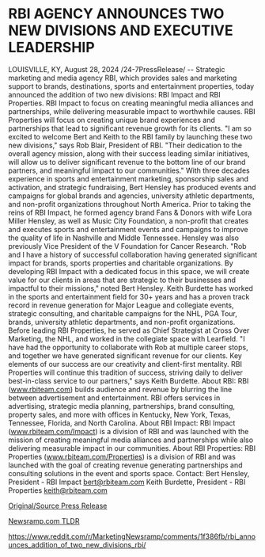 # RBI AGENCY ANNOUNCES TWO NEW DIVISIONS AND EXECUTIVE LEADERSHIP

LOUISVILLE, KY, August 28, 2024 /24-7PressRelease/ -- Strategic marketing and media agency RBI, which provides sales and marketing support to brands, destinations, sports and entertainment properties, today announced the addition of two new divisions: RBI Impact and RBI Properties. RBI Impact to focus on creating meaningful media alliances and partnerships, while delivering measurable impact to worthwhile causes. RBI Properties will focus on creating unique brand experiences and partnerships that lead to significant revenue growth for its clients.   "I am so excited to welcome Bert and Keith to the RBI family by launching these two new divisions," says Rob Blair, President of RBI. "Their dedication to the overall agency mission, along with their success leading similar initiatives, will allow us to deliver significant revenue to the bottom line of our brand partners, and meaningful impact to our communities."  With three decades experience in sports and entertainment marketing, sponsorship sales and activation, and strategic fundraising, Bert Hensley has produced events and campaigns for global brands and agencies, university athletic departments, and non-profit organizations throughout North America. Prior to taking the reins of RBI Impact, he formed agency brand Fans & Donors with wife Lora Miller Hensley, as well as Music City Foundation, a non-profit that creates and executes sports and entertainment events and campaigns to improve the quality of life in Nashville and Middle Tennessee. Hensley was also previously Vice President of the V Foundation for Cancer Research.   "Rob and I have a history of successful collaboration having generated significant impact for brands, sports properties and charitable organizations. By developing RBI Impact with a dedicated focus in this space, we will create value for our clients in areas that are strategic to their businesses and impactful to their missions," noted Bert Hensley.   Keith Burdette has worked in the sports and entertainment field for 30+ years and has a proven track record in revenue generation for Major League and collegiate events, strategic consulting, and charitable campaigns for the NHL, PGA Tour, brands, university athletic departments, and non-profit organizations. Before leading RBI Properties, he served as Chief Strategist at Cross Over Marketing, the NHL, and worked in the collegiate space with Learfield.   "I have had the opportunity to collaborate with Rob at multiple career stops, and together we have generated significant revenue for our clients. Key elements of our success are our creativity and client-first mentality. RBI Properties will continue this tradition of success, striving daily to deliver best-in-class service to our partners," says Keith Burdette.  About RBI: RBI (www.rbiteam.com) builds audience and revenue by blurring the line between advertisement and entertainment. RBI offers services in advertising, strategic media planning, partnerships, brand consulting, property sales, and more with offices in Kentucky, New York, Texas, Tennessee, Florida, and North Carolina.   About RBI Impact: RBI Impact (www.rbiteam.com/Impact) is a division of RBI and was launched with the mission of creating meaningful media alliances and partnerships while also delivering measurable impact in our communities.   About RBI Properties: RBI Properties (www.rbiteam.com/Properties) is a division of RBI and was launched with the goal of creating revenue generating partnerships and consulting solutions in the event and sports space.  Contact: Bert Hensley, President - RBI Impact		 bert@rbiteam.com  Keith Burdette, President - RBI Properties 	 keith@rbiteam.com 

[Original/Source Press Release](https://www.24-7pressrelease.com/press-release/513827/rbi-agency-announces-two-new-divisions-and-executive-leadership)
                    

[Newsramp.com TLDR](None) 

https://www.reddit.com/r/MarketingNewsramp/comments/1f386fb/rbi_announces_addition_of_two_new_divisions_rbi/